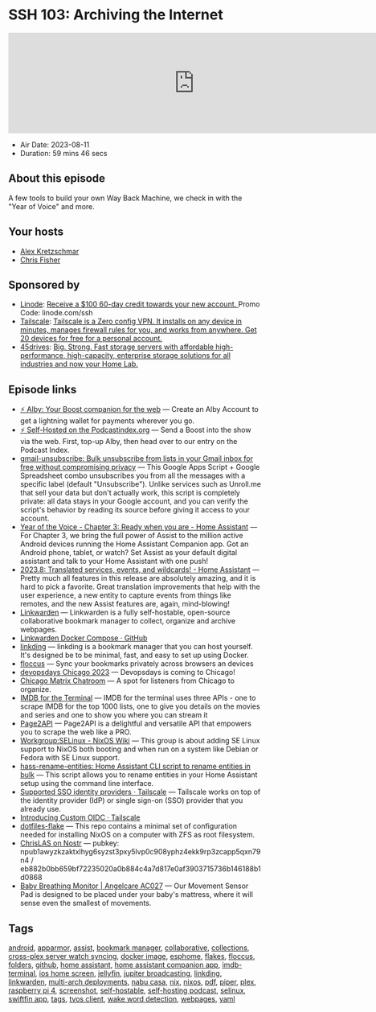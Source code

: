 # SSH 103: Archiving the Internet

<iframe src="https://player.fireside.fm/v2/dUlrHQih+dhu0iQVz?theme=dark" width="740" height="200" frameborder="0" scrolling="no"></iframe>

* Air Date: 2023-08-11
* Duration: 59 mins 46 secs

## About this episode

A few tools to build your own Way Back Machine, we check in with the "Year of Voice" and more.

## Your hosts
* [Alex Kretzschmar](https://selfhosted.show/hosts/alexktz)
* [Chris Fisher](https://selfhosted.show/hosts/chrislas)

## Sponsored by

  * [Linode](https://linode.com/ssh): [Receive a $100 60-day credit towards your new account. ](https://linode.com/ssh) Promo Code: linode.com/ssh
  * [Tailscale](http://tailscale.com/selfhosted): [Tailscale is a Zero config VPN. It installs on any device in minutes, manages firewall rules for you, and works from anywhere. Get 20 devices for free for a personal account. ](http://tailscale.com/selfhosted)
  * [45drives](https://45homelab.com): [Big. Strong. Fast storage servers with affordable high-performance, high-capacity, enterprise storage solutions for all industries and now your Home Lab.](https://45homelab.com)



## Episode links

  * [⚡ Alby: Your Boost companion for the web](https://getalby.com/ "⚡ Alby: Your Boost companion for the web") — Create an Alby Account to get a lightning wallet for payments wherever you go. 
  * [⚡ Self-Hosted on the Podcastindex.org](https://podcastindex.org/podcast/830124 "⚡ Self-Hosted on the Podcastindex.org") — Send a Boost into the show via the web. First, top-up Alby, then head over to our entry on the Podcast Index.
  * [gmail-unsubscribe: Bulk unsubscribe from lists in your Gmail inbox for free without compromising privacy](https://github.com/justjake/gmail-unsubscribe "gmail-unsubscribe: Bulk unsubscribe from lists in your Gmail inbox for free without compromising privacy") — This Google Apps Script + Google Spreadsheet combo unsubscribes you from all the messages with a specific label (default "Unsubscribe"). Unlike services such as Unroll.me that sell your data but don't actually work, this script is completely private: all data stays in your Google account, and you can verify the script's behavior by reading its source before giving it access to your account.
  * [Year of the Voice - Chapter 3: Ready when you are - Home Assistant](https://www.home-assistant.io/blog/2023/07/20/year-of-the-voice-chapter-3/ "Year of the Voice - Chapter 3: Ready when you are - Home Assistant") — For Chapter 3, we bring the full power of Assist to the million active Android devices running the Home Assistant Companion app. Got an Android phone, tablet, or watch? Set Assist as your default digital assistant and talk to your Home Assistant with one push!
  * [2023.8: Translated services, events, and wildcards! - Home Assistant](https://www.home-assistant.io/blog/2023/08/02/release-20238/ "2023.8: Translated services, events, and wildcards! - Home Assistant") — Pretty much all features in this release are absolutely amazing, and it is hard to pick a favorite. Great translation improvements that help with the user experience, a new entity to capture events from things like remotes, and the new Assist features are, again, mind-blowing!
  * [Linkwarden](https://linkwarden.app/ "Linkwarden") — Linkwarden is a fully self-hostable, open-source collaborative bookmark manager to collect, organize and archive webpages.
  * [Linkwarden Docker Compose · GitHub](https://gist.github.com/joekrill/cc503e21e14f95fefa91acc5f869dac1 "Linkwarden Docker Compose · GitHub")
  * [linkding](https://github.com/sissbruecker/linkding "linkding") — linkding is a bookmark manager that you can host yourself. It's designed be to be minimal, fast, and easy to set up using Docker.
  * [floccus](https://github.com/floccusaddon/floccus "floccus") — Sync your bookmarks privately across browsers an devices
  * [devopsdays Chicago 2023](https://devopsdays.org/events/2023-chicago/welcome/ "devopsdays Chicago 2023") — Devopsdays is coming to Chicago!
  * [Chicago Matrix Chatroom](https://bit.ly/JBChicago "Chicago Matrix Chatroom") — A spot for listeners from Chicago to organize.
  * [IMDB for the Terminal](https://github.com/isene/IMDB "IMDB for the Terminal") — IMDB for the terminal uses three APIs - one to scrape IMDB for the top 1000 lists, one to give you details on the movies and series and one to show you where you can stream it
  * [Page2API](https://www.page2api.com/ "Page2API") — Page2API is a delightful and versatile API that empowers you to scrape the web like a PRO. 
  * [Workgroup:SELinux - NixOS Wiki](https://nixos.wiki/wiki/Workgroup:SELinux "Workgroup:SELinux - NixOS Wiki") — This group is about adding SE Linux support to NixOS both booting and when run on a system like Debian or Fedora with SE Linux support. 
  * [hass-rename-entities: Home Assistant CLI script to rename entities in bulk](https://github.com/pschmitt/hass-rename-entities "hass-rename-entities: Home Assistant CLI script to rename entities in bulk") — This script allows you to rename entities in your Home Assistant setup using the command line interface.
  * [Supported SSO identity providers · Tailscale](https://tailscale.com/kb/1013/sso-providers/ "Supported SSO identity providers · Tailscale") — Tailscale works on top of the identity provider (IdP) or single sign-on (SSO) provider that you already use.
  * [Introducing Custom OIDC · Tailscale](https://tailscale.com/blog/custom-oidc/ "Introducing Custom OIDC · Tailscale")
  * [dotfiles-flake](https://github.com/ne9z/dotfiles-flake "dotfiles-flake") — This repo contains a minimal set of configuration needed for installing NixOS on a computer with ZFS as root filesystem.
  * [ChrisLAS on Nostr](https://nostr.band/npub1awyzkzaktxlhyg6syzst3pxy5lvp0c908yphz4ekk9rp3zcapp5qxn79n4 "ChrisLAS on Nostr") — pubkey: npub1awyzkzaktxlhyg6syzst3pxy5lvp0c908yphz4ekk9rp3zcapp5qxn79n4 / eb882b0bb659bf72235020a0b884c4a7d817e0af3903715736b146188b1d0868
  * [Baby Breathing Monitor | Angelcare AC027](https://angelcarebaby.com/us_en/angelcare-ac027-baby-breathing-monitor-with-wireless-sensor-pad-us "Baby Breathing Monitor | Angelcare AC027") — Our Movement Sensor Pad is designed to be placed under your baby's mattress, where it will sense even the smallest of movements. 



## Tags

[android](https://selfhosted.show/tags/android), [apparmor](https://selfhosted.show/tags/apparmor), [assist](https://selfhosted.show/tags/assist), [bookmark manager](https://selfhosted.show/tags/bookmark%20manager), [collaborative](https://selfhosted.show/tags/collaborative), [collections](https://selfhosted.show/tags/collections), [cross-plex server watch syncing](https://selfhosted.show/tags/cross-plex%20server%20watch%20syncing), [docker image](https://selfhosted.show/tags/docker%20image), [esphome](https://selfhosted.show/tags/esphome), [flakes](https://selfhosted.show/tags/flakes), [floccus](https://selfhosted.show/tags/floccus), [folders](https://selfhosted.show/tags/folders), [github](https://selfhosted.show/tags/github), [home assistant](https://selfhosted.show/tags/home%20assistant), [home assistant companion app](https://selfhosted.show/tags/home%20assistant%20companion%20app), [imdb-terminal](https://selfhosted.show/tags/imdb-terminal), [ios home screen](https://selfhosted.show/tags/ios%20home%20screen), [jellyfin](https://selfhosted.show/tags/jellyfin), [jupiter broadcasting](https://selfhosted.show/tags/jupiter%20broadcasting), [linkding](https://selfhosted.show/tags/linkding), [linkwarden](https://selfhosted.show/tags/linkwarden), [multi-arch deployments](https://selfhosted.show/tags/multi-arch%20deployments), [nabu casa](https://selfhosted.show/tags/nabu%20casa), [nix](https://selfhosted.show/tags/nix), [nixos](https://selfhosted.show/tags/nixos), [pdf](https://selfhosted.show/tags/pdf), [piper](https://selfhosted.show/tags/piper), [plex](https://selfhosted.show/tags/plex), [raspberry pi 4](https://selfhosted.show/tags/raspberry%20pi%204), [screenshot](https://selfhosted.show/tags/screenshot), [self-hostable](https://selfhosted.show/tags/self-hostable), [self-hosting podcast](https://selfhosted.show/tags/self-hosting%20podcast), [selinux](https://selfhosted.show/tags/selinux), [swiftfin app](https://selfhosted.show/tags/swiftfin%20app), [tags](https://selfhosted.show/tags/tags), [tvos client](https://selfhosted.show/tags/tvos%20client), [wake word detection](https://selfhosted.show/tags/wake%20word%20detection), [webpages](https://selfhosted.show/tags/webpages), [yaml](https://selfhosted.show/tags/yaml)
